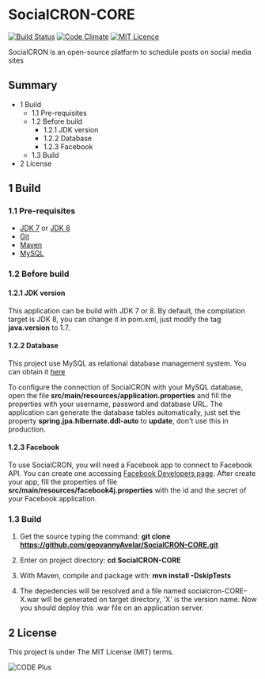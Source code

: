 # SocialCRON-CORE
[![Build Status](https://travis-ci.org/geovannyAvelar/SocialCRON-CORE.svg?branch=master)](https://travis-ci.org/geovannyAvelar/SocialCRON-CORE) [![Code Climate](https://codeclimate.com/github/geovannyAvelar/SocialCRON-CORE/badges/gpa.svg)](https://codeclimate.com/github/geovannyAvelar/SocialCRON-CORE) [![MIT Licence](https://badges.frapsoft.com/os/mit/mit.svg?v=103)](https://opensource.org/licenses/mit-license.php)

SocialCRON is an open-source platform to schedule posts on social media sites

## Summary
* 1 Build
    * 1.1 Pre-requisites
    * 1.2 Before build
        * 1.2.1 JDK version
        * 1.2.2 Database
        * 1.2.3 Facebook
    * 1.3 Build
* 2 License

## 1 Build

### 1.1 Pre-requisites

- [JDK 7](http://www.oracle.com/technetwork/java/javase/downloads/jdk7-downloads-1880260.html) or [JDK 8](http://www.oracle.com/technetwork/pt/java/javase/downloads/jdk8-downloads-2133151.html)
- [Git](https://git-scm.com/)
- [Maven](https://maven.apache.org/)
- [MySQL](https://www.mysql.com/)

### 1.2 Before build
#### 1.2.1 JDK version
This application can be build with JDK 7 or 8. By default, the compilation target is JDK 8, you can change it in pom.xml, just modify the tag **java.version** to 1.7.

#### 1.2.2 Database
This project use MySQL as relational database management system. You can obtain it [here](https://www.mysql.com/downloads/)

To configure the connection of SocialCRON with your MySQL database, open the file **src/main/resources/application.properties** and fill the properties with your username, password and database URL. The application can generate the database tables automatically, just set the property **spring.jpa.hibernate.ddl-auto** to **update**, don't use this in production.

#### 1.2.3 Facebook
To use SocialCRON, you will need a Facebook app to connect to Facebook API. You can create one accessing [Facebook Developers page](https://developers.facebook.com/). After create your app, fill the properties of file **src/main/resources/facebook4j.properties** with the id and the secret of your Facebook application.

### 1.3 Build

1. Get the source typing the command:
**git clone https://github.com/geovannyAvelar/SocialCRON-CORE.git**

2. Enter on project directory:
**cd SocialCRON-CORE**

3. With Maven, compile and package with:
**mvn install -DskipTests**

4. The depedencies will be resolved and a file named socialcron-CORE-X.war will be generated on target directory, 'X' is the version name. Now you should deploy this .war file on an application server.

## 2 License
This project is under The MIT License (MIT) terms.

![CODE Plus](https://i1.wp.com/www.agenciacodeplus.com.br/wp-content/uploads/2017/03/cropped-logoOficial-1.png?w=200)
